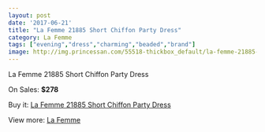 ```yaml
---
layout: post
date: '2017-06-21'
title: "La Femme 21885 Short Chiffon Party Dress"
category: La Femme
tags: ["evening","dress","charming","beaded","brand"]
image: http://img.princessan.com/55518-thickbox_default/la-femme-21885-short-chiffon-party-dress.jpg
---
```

La Femme 21885 Short Chiffon Party Dress

On Sales: **$278**
<a href="https://www.princessan.com/en/la-femme/24953-la-femme-21885-short-chiffon-party-dress.html"><amp-img layout="responsive" width="600" height="600" src="//img.princessan.com/55518-thickbox_default/la-femme-21885-short-chiffon-party-dress.jpg" alt="La Femme 21885 Short Chiffon Party Dress 0" /></a>
<a href="https://www.princessan.com/en/la-femme/24953-la-femme-21885-short-chiffon-party-dress.html"><amp-img layout="responsive" width="600" height="600" src="//img.princessan.com/55521-thickbox_default/la-femme-21885-short-chiffon-party-dress.jpg" alt="La Femme 21885 Short Chiffon Party Dress 1" /></a>
<a href="https://www.princessan.com/en/la-femme/24953-la-femme-21885-short-chiffon-party-dress.html"><amp-img layout="responsive" width="600" height="600" src="//img.princessan.com/55520-thickbox_default/la-femme-21885-short-chiffon-party-dress.jpg" alt="La Femme 21885 Short Chiffon Party Dress 2" /></a>
<a href="https://www.princessan.com/en/la-femme/24953-la-femme-21885-short-chiffon-party-dress.html"><amp-img layout="responsive" width="600" height="600" src="//img.princessan.com/55519-thickbox_default/la-femme-21885-short-chiffon-party-dress.jpg" alt="La Femme 21885 Short Chiffon Party Dress 3" /></a>

Buy it: [La Femme 21885 Short Chiffon Party Dress](https://www.princessan.com/en/la-femme/24953-la-femme-21885-short-chiffon-party-dress.html "La Femme 21885 Short Chiffon Party Dress")

View more: [La Femme](https://www.princessan.com/en/28-la-femme "La Femme")